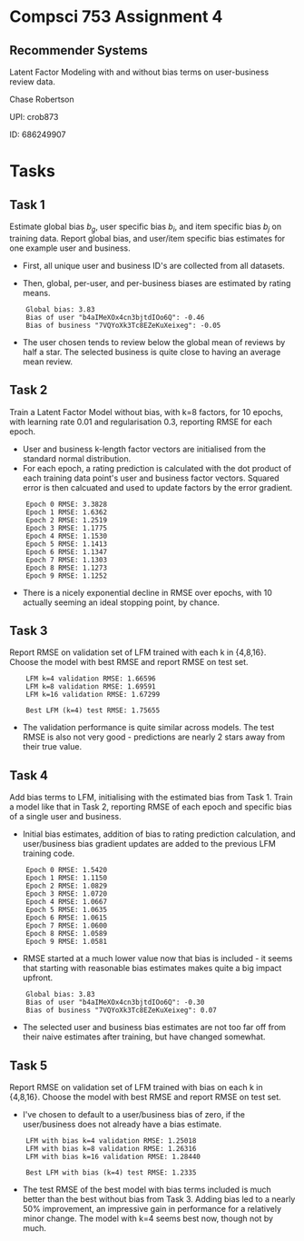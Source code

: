 # Compsci 753 Assignment 4
## Recommender Systems
Latent Factor Modeling with and without bias terms on user-business review data.

Chase Robertson

UPI: crob873

ID: 686249907

# Tasks
## Task 1
Estimate global bias $b_g$, user specific bias $b_i$, and item specific bias $b_j$ on training data. Report global bias, and user/item specific bias estimates for one example user and business.

- First, all unique user and business ID's are collected from all datasets.

- Then, global, per-user, and per-business biases are estimated by rating means.

```
    Global bias: 3.83
    Bias of user "b4aIMeXOx4cn3bjtdIOo6Q": -0.46
    Bias of business "7VQYoXk3Tc8EZeKuXeixeg": -0.05
```

- The user chosen tends to review below the global mean of reviews by half a star. The selected business is quite close to having an average mean review.

## Task 2
Train a Latent Factor Model without bias, with k=8 factors, for 10 epochs, with learning rate 0.01 and regularisation 0.3, reporting RMSE for each epoch.

- User and business k-length factor vectors are initialised from the standard normal distribution.
- For each epoch, a rating prediction is calculated with the dot product of each training data point's user and business factor vectors. Squared error is then calcuated and used to update factors by the error gradient.

```
    Epoch 0 RMSE: 3.3828
    Epoch 1 RMSE: 1.6362
    Epoch 2 RMSE: 1.2519
    Epoch 3 RMSE: 1.1775
    Epoch 4 RMSE: 1.1530
    Epoch 5 RMSE: 1.1413
    Epoch 6 RMSE: 1.1347
    Epoch 7 RMSE: 1.1303
    Epoch 8 RMSE: 1.1273
    Epoch 9 RMSE: 1.1252
```

- There is a nicely exponential decline in RMSE over epochs, with 10 actually seeming an ideal stopping point, by chance.

## Task 3
Report RMSE on validation set of LFM trained with each k in {4,8,16}. Choose the model with best RMSE and report RMSE on test set.
```
    LFM k=4 validation RMSE: 1.66596
    LFM k=8 validation RMSE: 1.69591
    LFM k=16 validation RMSE: 1.67299

    Best LFM (k=4) test RMSE: 1.75655
```

- The validation performance is quite similar across models. The test RMSE is also not very good - predictions are nearly 2 stars away from their true value.

## Task 4
Add bias terms to LFM, initialising with the estimated bias from Task 1. Train a model like that in Task 2, reporting RMSE of each epoch and specific bias of a single user and business.

- Initial bias estimates, addition of bias to rating prediction calculation, and user/business bias gradient updates are added to the previous LFM training code.

```
    Epoch 0 RMSE: 1.5420
    Epoch 1 RMSE: 1.1150
    Epoch 2 RMSE: 1.0829
    Epoch 3 RMSE: 1.0720
    Epoch 4 RMSE: 1.0667
    Epoch 5 RMSE: 1.0635
    Epoch 6 RMSE: 1.0615
    Epoch 7 RMSE: 1.0600
    Epoch 8 RMSE: 1.0589
    Epoch 9 RMSE: 1.0581
```

- RMSE started at a much lower value now that bias is included - it seems that starting with reasonable bias estimates makes quite a big impact upfront.

```
    Global bias: 3.83
    Bias of user "b4aIMeXOx4cn3bjtdIOo6Q": -0.30
    Bias of business "7VQYoXk3Tc8EZeKuXeixeg": 0.07
```

- The selected user and business bias estimates are not too far off from their naive estimates after training, but have changed somewhat.

## Task 5
Report RMSE on validation set of LFM trained with bias on each k in {4,8,16}. Choose the model with best RMSE and report RMSE on test set.

- I've chosen to default to a user/business bias of zero, if the user/business does not already have a bias estimate.

```
    LFM with bias k=4 validation RMSE: 1.25018
    LFM with bias k=8 validation RMSE: 1.26316
    LFM with bias k=16 validation RMSE: 1.28440

    Best LFM with bias (k=4) test RMSE: 1.2335
```

- The test RMSE of the best model with bias terms included is much better than the best without bias from Task 3. Adding bias led to a nearly 50% improvement, an impressive gain in performance for a relatively minor change. The model with k=4 seems best now, though not by much.
